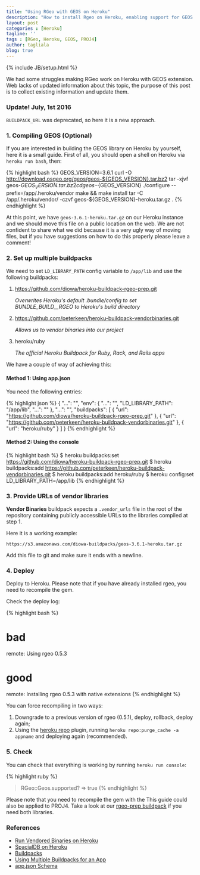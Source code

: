 ```yaml
---
title: "Using RGeo with GEOS on Heroku"
description: "How to install Rgeo on Heroku, enabling support for GEOS library and optionally Proj4 coordinates"
layout: post
categories : [Heroku]
tagline: ''
tags : [RGeo, Heroku, GEOS, PROJ4]
author: tagliala
blog: true
---
```

{% include JB/setup.html %}

We had some struggles making RGeo work on Heroku with GEOS extension. Web lacks of updated information about this topic, the purpose of this post is to collect existing information and update them.

<!--more-->

### Update! July, 1st 2016

`BUILDPACK_URL` was deprecated, so here it is a new approach.


### 1. Compiling GEOS (Optional)
If you are interested in building the GEOS library on Heroku by yourself, here it is a small guide. First of all, you should open a shell on Heroku via `heroku run bash`, then:

{% highlight bash %}
GEOS_VERSION=3.6.1
curl -O http://download.osgeo.org/geos/geos-${GEOS_VERSION}.tar.bz2
tar -xjvf geos-${GEOS_VERSION}.tar.bz2
cd geos-${GEOS_VERSION}
./configure --prefix=/app/.heroku/vendor
make && make install
tar -C /app/.heroku/vendor/ -czvf geos-${GEOS_VERSION}-heroku.tar.gz .
{% endhighlight %}

At this point, we have `geos-3.6.1-heroku.tar.gz` on our Heroku instance and we should move this file on a public location on the web. We are not confident to share what we did because it is a very ugly way of moving files, but if you have suggestions on how to do this properly please leave a comment!


### 2. Set up multiple buildpacks

We need to set `LD_LIBRARY_PATH` config variable to `/app/lib` and use the following buildpacks:

1. https://github.com/diowa/heroku-buildpack-rgeo-prep.git

   *Overwrites Heroku's default .bundle/config to set BUNDLE_BUILD__RGEO to Heroku's build directory*
2. https://github.com/peterkeen/heroku-buildpack-vendorbinaries.git

   *Allows us to vendor binaries into our project*
3. heroku/ruby

   *The official Heroku Buildpack for Ruby, Rack, and Rails apps*

We have a couple of way of achieving this:

#### Method 1: Using app.json

You need the following entries:

{% highlight json %}
{
  "...": "",
  "env": {
    "...": "",
    "LD_LIBRARY_PATH": "/app/lib",
    "...": ""
  },
  "...": "",
  "buildpacks": [
    {
      "url": "https://github.com/diowa/heroku-buildpack-rgeo-prep.git"
    },
    {
      "url": "https://github.com/peterkeen/heroku-buildpack-vendorbinaries.git"
    },
    {
      "url": "heroku/ruby"
    }
  ]
}
{% endhighlight %}

#### Method 2: Using the console

{% highlight bash %}
$ heroku buildpacks:set https://github.com/diowa/heroku-buildpack-rgeo-prep.git
$ heroku buildpacks:add https://github.com/peterkeen/heroku-buildpack-vendorbinaries.git
$ heroku buildpacks:add heroku/ruby
$ heroku config:set LD_LIBRARY_PATH=/app/lib
{% endhighlight %}


### 3. Provide URLs of vendor libraries

**Vendor Binaries** buildpack expects a `.vendor_urls` file in the root of the repository containing publicly accessible URLs to the libraries compiled at step 1.

Here it is a working example:

    https://s3.amazonaws.com/diowa-buildpacks/geos-3.6.1-heroku.tar.gz

Add this file to git and make sure it ends with a newline.

### 4. Deploy

Deploy to Heroku. Please note that if you have already installed rgeo, you need
to recompile the gem.

Check the deploy log:

{% highlight bash %}
# bad
remote:        Using rgeo 0.5.3

# good
remote:        Installing rgeo 0.5.3 with native extensions
{% endhighlight %}

You can force recompiling in two ways:

1. Downgrade to a previous version of rgeo (0.5.1), deploy, rollback, deploy again;
2. Using the [heroku repo](https://github.com/heroku/heroku-repo) plugin, running `heroku repo:purge_cache -a appname` and deploying again (recommended).

### 5. Check

You can check that everything is working by running `heroku run console`:

{% highlight ruby %}
> RGeo::Geos.supported?
=> true
{% endhighlight %}

Please note that you need to recompile the gem with the
This guide could also be applied to PROJ4. Take a look at our [rgeo-prep buildpack](https://github.com/diowa/heroku-buildpack-rgeo-prep) if you need both libraries.


### References

* [Run Vendored Binaries on Heroku](http://www.saintsjd.com/2014/05/12/run-vendored-binaries-on-heroku.html)
* [SpacialDB on Heroku](https://web.archive.org/web/20120417213149/http://devcenter.spacialdb.com/Heroku.html)
* [Buildpacks](https://devcenter.heroku.com/articles/buildpacks)
* [Using Multiple Buildpacks for an App](https://devcenter.heroku.com/articles/using-multiple-buildpacks-for-an-app)
* [app.json Schema](https://devcenter.heroku.com/articles/app-json-schema#buildpacks)
